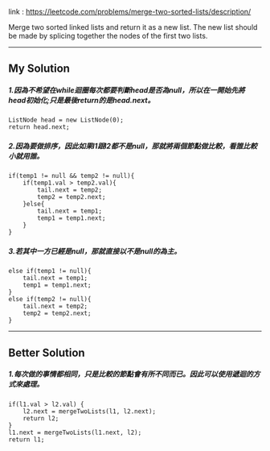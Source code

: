 link : https://leetcode.com/problems/merge-two-sorted-lists/description/

Merge two sorted linked lists and return it as a new list. The new list should be made by splicing together the nodes of the first two lists.

----------------------------
## My Solution
##### 1.因為不希望在while迴圈每次都要判斷head是否為null，所以在一開始先將head初始化;只是最後return的是head.next。
    ListNode head = new ListNode(0); 
    return head.next;
    
##### 2.因為要做排序，因此如果l1跟l2都不是null，那就將兩個節點做比較，看誰比較小就用誰。
    if(temp1 != null && temp2 != null){
        if(temp1.val > temp2.val){
            tail.next = temp2;
            temp2 = temp2.next;
        }else{
            tail.next = temp1;
            temp1 = temp1.next;
        }
    }
##### 3.若其中一方已經是null，那就直接以不是null的為主。
    else if(temp1 != null){
        tail.next = temp1;
        temp1 = temp1.next;
    }
    else if(temp2 != null){
        tail.next = temp2;
        temp2 = temp2.next;
    }

----------------------------
## Better Solution
##### 1.每次做的事情都相同，只是比較的節點會有所不同而已。因此可以使用遞迴的方式來處理。
    if(l1.val > l2.val) {
        l2.next = mergeTwoLists(l1, l2.next);
        return l2;
    }
    l1.next = mergeTwoLists(l1.next, l2);
    return l1;
